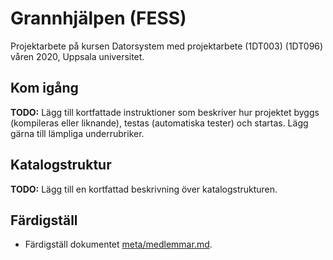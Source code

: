 # Grannhjälpen (FESS)

Projektarbete på kursen Datorsystem med projektarbete (1DT003) 
(1DT096) våren 2020, Uppsala universitet.

## Kom igång

**TODO:** Lägg till kortfattade instruktioner som beskriver hur projektet byggs
(kompileras eller liknande), testas (automatiska tester) och startas. Lägg gärna
till lämpliga underrubriker.

## Katalogstruktur

**TODO:** Lägg till en kortfattad beskrivning över katalogstrukturen.

## Färdigställ 

- Färdigställ dokumentet [meta/medlemmar.md](./meta/medlemmar.md).
